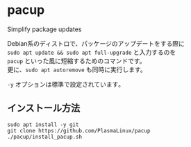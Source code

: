 # pacup
Simplify package updates

Debian系のディストロで、パッケージのアップデートをする際に  
`sudo apt update && sudo apt full-upgrade` と入力するのを  
`pacup` といった風に短縮するためのコマンドです。  
更に、`sudo apt autoremove` も同時に実行します。

`-y` オプションは標準で設定されています｡

## インストール方法
```
sudo apt install -y git
git clone https://github.com/PlasmaLinux/pacup
./pacup/install_pacup.sh
```
